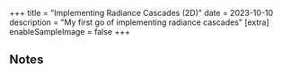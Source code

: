 +++
title = "Implementing Radiance Cascades (2D)"
date = 2023-10-10
description = "My first go of implementing radiance cascades"
[extra]
enableSampleImage = false
+++

## Notes

